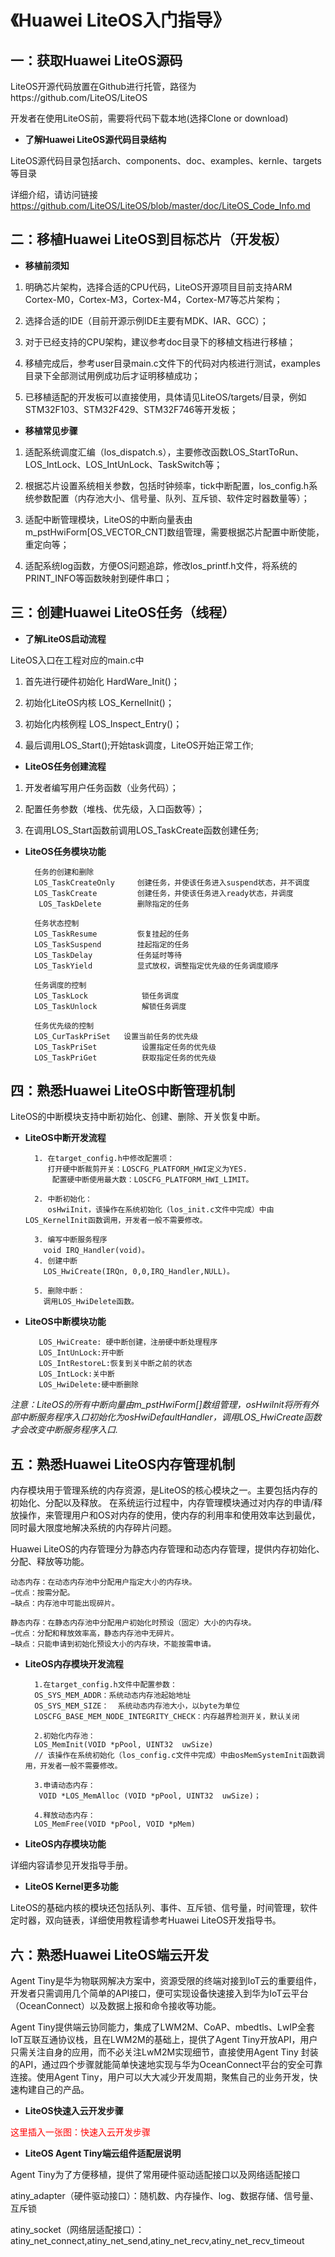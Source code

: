 # 《Huawei LiteOS入门指导》

## 一：获取Huawei LiteOS源码

LiteOS开源代码放置在Github进行托管，路径为https://github.com/LiteOS/LiteOS

开发者在使用LiteOS前，需要将代码下载本地(选择Clone or download)

- **了解Huawei LiteOS源代码目录结构**

LiteOS源代码目录包括arch、components、doc、examples、kernle、targets等目录

详细介绍，请访问链接
https://github.com/LiteOS/LiteOS/blob/master/doc/LiteOS_Code_Info.md

## 二：移植Huawei LiteOS到目标芯片（开发板）

- **移植前须知**

1. 明确芯片架构，选择合适的CPU代码，LiteOS开源项目目前支持ARM Cortex-M0，Cortex-M3，Cortex-M4，Cortex-M7等芯片架构；
	
2. 选择合适的IDE（目前开源示例IDE主要有MDK、IAR、GCC）；
	
3. 对于已经支持的CPU架构，建议参考doc目录下的移植文档进行移植；
	
4. 移植完成后，参考user目录main.c文件下的代码对内核进行测试，examples目录下全部测试用例成功后才证明移植成功；
	
5. 已移植适配的开发板可以直接使用，具体请见LiteOS/targets/目录，例如STM32F103、STM32F429、STM32F746等开发板；

- **移植常见步骤**

1. 适配系统调度汇编（los_dispatch.s），主要修改函数LOS_StartToRun、LOS_IntLock、LOS_IntUnLock、TaskSwitch等；
	
2. 根据芯片设置系统相关参数，包括时钟频率，tick中断配置，los_config.h系统参数配置（内存池大小、信号量、队列、互斥锁、软件定时器数量等）；
	
3. 适配中断管理模块，LiteOS的中断向量表由m_pstHwiForm[OS_VECTOR_CNT]数组管理，需要根据芯片配置中断使能，重定向等；

4. 适配系统log函数，方便OS问题追踪，修改los_printf.h文件，将系统的PRINT_INFO等函数映射到硬件串口；

## 三：创建Huawei LiteOS任务（线程）

- **了解LiteOS启动流程**

LiteOS入口在工程对应的main.c中

1. 首先进行硬件初始化 HardWare_Init()；

2. 初始化LiteOS内核 LOS_KernelInit()；

3. 初始化内核例程 LOS_Inspect_Entry()；

4. 最后调用LOS_Start();开始task调度，LiteOS开始正常工作;

- **LiteOS任务创建流程**
		
1. 开发者编写用户任务函数（业务代码）；
	
2. 配置任务参数（堆栈、优先级，入口函数等）；
	
3. 在调用LOS_Start函数前调用LOS_TaskCreate函数创建任务;

- **LiteOS任务模块功能**
		
		任务的创建和删除
		LOS_TaskCreateOnly     创建任务，并使该任务进入suspend状态，并不调度
		LOS_TaskCreate         创建任务，并使该任务进入ready状态，并调度
		 LOS_TaskDelete        删除指定的任务

		任务状态控制
		LOS_TaskResume	       恢复挂起的任务
		LOS_TaskSuspend	       挂起指定的任务
		LOS_TaskDelay	       任务延时等待
		LOS_TaskYield          显式放权，调整指定优先级的任务调度顺序

		任务调度的控制
		LOS_TaskLock	        锁任务调度
		LOS_TaskUnlock	        解锁任务调度

		任务优先级的控制
		LOS_CurTaskPriSet	设置当前任务的优先级
		LOS_TaskPriSet	        设置指定任务的优先级
		LOS_TaskPriGet	        获取指定任务的优先级


## 四：熟悉Huawei LiteOS中断管理机制

LiteOS的中断模块支持中断初始化、创建、删除、开关恢复中断。

- **LiteOS中断开发流程**

		1. 在target_config.h中修改配置项：
		   打开硬中断裁剪开关：LOSCFG_PLATFORM_HWI定义为YES. 
			配置硬中断使用最大数：LOSCFG_PLATFORM_HWI_LIMIT。
		
		2. 中断初始化：
		   osHwiInit，该操作在系统初始化（los_init.c文件中完成）中由LOS_KernelInit函数调用，开发者一般不需要修改。
		
		3. 编写中断服务程序
		  void IRQ_Handler(void)。
		4. 创建中断
		  LOS_HwiCreate(IRQn, 0,0,IRQ_Handler,NULL)。
	
		5. 删除中断：
		  调用LOS_HwiDelete函数。

- **LiteOS中断模块功能**

		 LOS_HwiCreate: 硬中断创建，注册硬中断处理程序
		 LOS_IntUnLock:开中断
		 LOS_IntRestoreL:恢复到关中断之前的状态
		 LOS_IntLock:关中断
		 LOS_HwiDelete:硬中断删除

*注意：LiteOS的所有中断向量由m_pstHwiForm[]数组管理，osHwiInit将所有外部中断服务程序入口初始化为osHwiDefaultHandler，调用LOS_HwiCreate函数才会改变中断服务程序入口.*


## 五：熟悉Huawei LiteOS内存管理机制
内存模块用于管理系统的内存资源，是LiteOS的核心模块之一。主要包括内存的初始化、分配以及释放。
在系统运行过程中，内存管理模块通过对内存的申请/释放操作，来管理用户和OS对内存的使用，使内存的利用率和使用效率达到最优，同时最大限度地解决系统的内存碎片问题。

Huawei LiteOS的内存管理分为静态内存管理和动态内存管理，提供内存初始化、分配、释放等功能。

	动态内存：在动态内存池中分配用户指定大小的内存块。
	−优点：按需分配。
	−缺点：内存池中可能出现碎片。

	静态内存：在静态内存池中分配用户初始化时预设（固定）大小的内存块。
	−优点：分配和释放效率高，静态内存池中无碎片。
	−缺点：只能申请到初始化预设大小的内存块，不能按需申请。


- **LiteOS内存模块开发流程**

		1.在target_config.h文件中配置参数：
		OS_SYS_MEM_ADDR：系统动态内存池起始地址
		OS_SYS_MEM_SIZE：  系统动态内存池大小，以byte为单位
		LOSCFG_BASE_MEM_NODE_INTEGRITY_CHECK：内存越界检测开关，默认关闭
		
		2.初始化内存池：
		LOS_MemInit(VOID *pPool, UINT32  uwSize) 
		// 该操作在系统初始化（los_config.c文件中完成）中由osMemSystemInit函数调用，开发者一般不需要修改。
		
		3.申请动态内存：
		 VOID *LOS_MemAlloc (VOID *pPool, UINT32  uwSize)；
		
		4.释放动态内存：
		LOS_MemFree(VOID *pPool, VOID *pMem)

- **LiteOS内存模块功能**

详细内容请参见开发指导手册。

- **LiteOS Kernel更多功能**

LiteOS的基础内核的模块还包括队列、事件、互斥锁、信号量，时间管理，软件定时器，双向链表，详细使用教程请参考Huawei LiteOS开发指导书。

## 六：熟悉Huawei LiteOS端云开发

Agent Tiny是华为物联网解决方案中，资源受限的终端对接到IoT云的重要组件，开发者只需调用几个简单的API接口，便可实现设备快速接入到华为IoT云平台（OceanConnect）以及数据上报和命令接收等功能。

Agent Tiny提供端云协同能力，集成了LWM2M、CoAP、mbedtls、LwIP全套IoT互联互通协议栈，且在LWM2M的基础上，提供了Agent Tiny开放API，用户只需关注自身的应用，而不必关注LwM2M实现细节，直接使用Agent Tiny 封装的API，通过四个步骤就能简单快速地实现与华为OceanConnect平台的安全可靠连接。使用Agent Tiny，用户可以大大减少开发周期，聚焦自己的业务开发，快速构建自己的产品。

- **LiteOS快速入云开发步骤**

<font color = red>这里插入一张图：快速入云开发步骤</font>

- **LiteOS Agent Tiny端云组件适配层说明**

Agent Tiny为了方便移植，提供了常用硬件驱动适配接口以及网络适配接口

atiny_adapter（硬件驱动接口）：随机数、内存操作、log、数据存储、信号量、互斥锁

atiny_socket（网络层适配接口）：atiny_net_connect,atiny_net_send,atiny_net_recv,atiny_net_recv_timeout
